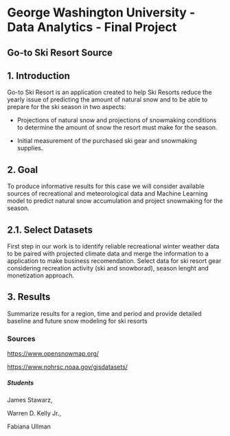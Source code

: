 # George Washington University - Data Analytics - Final Project

## Go-to Ski Resort Source

## 1. Introduction
Go-to Ski Resort is an application created to help Ski Resorts reduce the yearly issue of predicting the amount of natural snow and to be able to prepare for the ski season in two aspects:

* Projections of natural snow and projections of snowmaking conditions to determine the amount of snow the resort must make for the season.
 
* Initial measurement of the purchased ski gear and snowmaking supplies. 

## 2. Goal

To produce informative results for this case we will consider available sources of recreational and meteorological data and Machine Learning model to predict natural snow accumulation and project snowmaking for the season.

## 2.1. Select Datasets
First step in our work is to identify reliable recreational winter weather data to be paired with projected climate data and merge the information to a application to make business recomendation.
Select data for ski resort gear considering recreation activity (ski and snowborad), season lenght and monetization approach.

## 3. Results

Summarize results for a region, time and period and provide detailed baseline and future snow modeling for ski resorts


### Sources
https://www.opensnowmap.org/

https://www.nohrsc.noaa.gov/gisdatasets/

##### Students

James Stawarz,

Warren D. Kelly Jr.,

Fabiana Ullman

